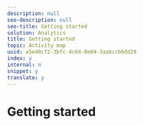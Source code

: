 ```yaml
---
description: null
seo-description: null
seo-title: Getting started
solution: Analytics
title: Getting started
topic: Activity map
uuid: a5e40cf2-3bfc-4c64-8e04-3aabccb6dd29
index: y
internal: n
snippet: y
translate: y
---
```


# Getting started


